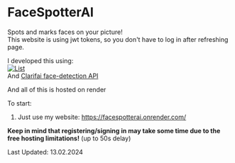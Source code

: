 # FaceSpotterAI
Spots and marks faces on your picture!<br/>
This website is using jwt tokens, so you don't have to log in after refreshing page.

I developed this using:<br/>
[![List](https://skillicons.dev/icons?i=js,react,nodejs,express,postgres,redis,docker,aws,postman,bootstrap)](https://skillicons.dev) <br/>
And [Clarifai face-detection API](https://clarifai.com/clarifai/main/models/face-detection) <br/>

And all of this is hosted on render

To start:
1. Just use my website: https://facespotterai.onrender.com/

**Keep in mind that registering/signing in may take some time due to the free hosting limitations!** (up to 50s delay)

Last Updated: 13.02.2024
